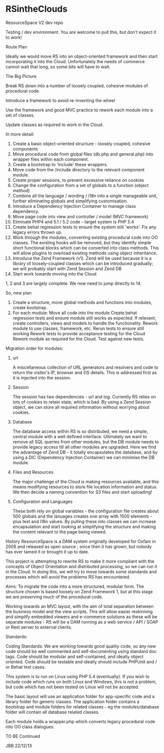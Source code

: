 RSintheClouds
=============

ResourceSpace V2 dev repo

Testing / dev environment.  You are welcome to pull this, but don't expect it to work!

Route Plan

Ideally we would move RS into an object-oriented framework and then start
incorporating it into the Cloud.  Unfortunately the needs of commerce cannot
wait that long, so some bits will have to wait.

The Big Picture

Break RS down into a number of loosely coupled, cohesive modules of procedural code.

Introduce a framework to avoid re-inventing the wheel

Use the framework and good MVC practice to rework each module into a set of classes.

Update classes as required to work in the Cloud.

In more detail:

1)  Create a basic object-oriented structure - loosely coupled, cohesive components
2)  Move procedural code from global files (db.php and general.php) into wrapper
    files within each component.
3)  Create a bootstrap  to 'include' these wrappers.
4)  Move code from the /include directory to the relevant component module.
5)  Create proper sessions, to prevent excessive reliance on cookies
6)  Change the configuration from a set of globals to a function (object method)
7)  Combine all the language / wording / i18n into a single manageable unit,
    further eliminating globals and simplifying customisation.
8)  Introduce a Dependency Injection Container to manage class dependency.
9)  Move page code into view and controller / model  (MVC framework)
10) Eliminate PHP4 and 5.1 / 5.2 code - target system is PHP 5.4
11) Create  behat regression tests to ensure the system still 'works'.  Fix any
    legacy errors thrown up.
12) Work through the modules, converting existing procedural code into OO classes.
    The existing hooks will be removed, but they identify simple short functional
    blocks which can be converted into class methods.  This will allow plugins to
    overload existing methods using object inheritance.
13) Introduce the Zend Framework (v1).  Zend will be used because it is a library
    of loosely-coupled classes which can be introduced gradually; we will probably
    start with Zend Session and Zend DB
14) Start work towards moving into the Cloud

1, 2 and 3 are largely complete.  We now need to jump directly to 14.

So, new plan

1)  Create a structure, move global methods and functions into modules, create
    bootstrap.
2)  For each module:
    Move all code into the module
    Create behat regression tests and ensure module still works as expected.
    If relevant, create controllers, views and models to handle the functionality.
    Rework module to use classes, framework, etc.  Rerun tests to ensure still working
    Rework tests to provide acceptance testing for the Cloud
    Rework module as required for the Cloud.  Test against new tests.


Migration order for modules:

1)  url

    A miscellaneous collection of URL generators and resolvers and code to return
    the visitor's IP, browser and OS details.
    This is addressed first as it is injected into the session.

2)  Session

    The session has two dependencies - url and log.  Currently RS relies on lots of cookies to retain
    state, which is bad.  By using a Zend Session object, we can store all required
    information without worrying about cookies.

3)  Database

    The database access within RS is so distributed, we need a simple, central module
    with a well defined interface.  Ultimately we want to remove all SQL queries
    from other modules, but the DB module needs to provide legacy access till all
    other  modules are upgraded.
    Here we find the advantage of Zend DB - it totally encapsulates the database,
    and by using a DIC (Dependency Injection Container) we can minimise the DB module.

4)  Files and Resources

    The major challenge of the Cloud is making resources available, and this means modifying
    resources to store file location information and status.  We then decide a naming
    convention for S3 files and start uploading!

5)  Configuration and Languages

    These both rely on global variables - the configuration file creates about 500
    globals and the lanuages creates one array with 1500 elements - plus text and i18n
    values. By pulling these into classes we can increase encapsulation and start
    looking at simplifying the structure and making the content relevant to the page
    being viewed.


History
ResourceSpace is a DAM system originally developed for Oxfam in 2006
and released as open source ; since then it has grown, but nobody has ever tamed it
or brought it up to date.

This project is attempting to rewrite RS to make it more compliant with the
concepts of Object Orientation and distributed processing, so we can run
it in the Cloud.  In doing this, we will try to move towards some standards and
processes which will avoid the problems RS has encountered.

Aims:
To migrate the code into a more structured, modular form.  The structure chosen
is based loosely on Zend Framework 1, but at this stage we are preserving much
of the procedural code.

Working towards an MVC layout, with the aim of total separation between the
business model and the view scripts.  This will allow easier reskinning and
simplify embedded viewers and e-commerce solutions as these will be separate
modules - RS will be a DAM running as a web service / API / SOAP or Rest server
to external clients.

Standards:

Coding Standards:
We are working towards good quality code, so any new code should be well commented and
self-documenting using standard doc tags.  Code should be modular and
self-contained, and ideally object oriented.
Code should be testable and ideally should include PHPUnit and / or Behat test cases.

This system is to run on Linux using PHP 5.4 (eventually).  If you wish to include
code which runs on both Linux and Windows, this is not a problem, but code which
has not been tested on Linux will not be accepted.

The basic layout will use an application folder for app-specific code and
a library folder for generic classes.  The application folder contains a bootstrap
and module folders for related classes - eg the modules/database folder will contain
all database related classes.

Each module holds a wrapper.php which converts legacy procedural code into OO
class dialogues.

TO BE Continued

JBB
22/12/13

